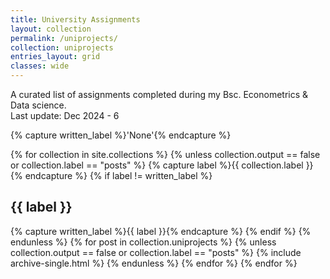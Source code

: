 ```yaml
---
title: University Assignments
layout: collection
permalink: /uniprojects/
collection: uniprojects
entries_layout: grid
classes: wide
---
```



A curated list of assignments completed during my Bsc. Econometrics & Data science.\
Last update: Dec 2024 - 6

{% capture written_label %}'None'{% endcapture %}

{% for collection in site.collections %}
  {% unless collection.output == false or collection.label == "posts" %}
    {% capture label %}{{ collection.label }}{% endcapture %}
    {% if label != written_label %}
      <h2 id="{{ label | slugify }}" class="archive__subtitle">{{ label }}</h2>
      {% capture written_label %}{{ label }}{% endcapture %}
    {% endif %}
  {% endunless %}
  {% for post in collection.uniprojects %}
    {% unless collection.output == false or collection.label == "posts" %}
      {% include archive-single.html %}
    {% endunless %}
  {% endfor %}
{% endfor %}